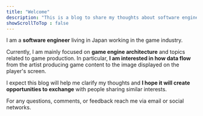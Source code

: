 ```yaml
---
title: "Welcome"
description: "This is a blog to share my thoughts about software engineering and game engine"
showScrollToTop : false
---
```


I am a **software engineer** living in Japan working in the game industry. 

Currently, I am mainly focused on **game engine architecture** and topics related to game production. 
In particular, **I am interested in how data flow** from the artist producing game content to the image displayed on the player's screen.

I expect this blog will help me clarify my thoughts and **I hope it will create opportunities to exchange** with people sharing similar interests.

For any questions, comments, or feedback reach me via email or social networks.